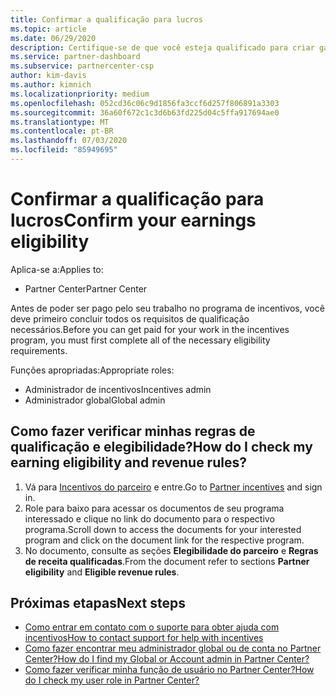 ```yaml
---
title: Confirmar a qualificação para lucros
ms.topic: article
ms.date: 06/29/2020
description: Certifique-se de que você esteja qualificado para criar ganhos e seja pago sob o programa incentivos.
ms.service: partner-dashboard
ms.subservice: partnercenter-csp
author: kim-davis
ms.author: kimnich
ms.localizationpriority: medium
ms.openlocfilehash: 052cd36c06c9d1856fa3ccf6d257f806891a3303
ms.sourcegitcommit: 36a60f672c1c3d6b63fd225d04c5ffa917694ae0
ms.translationtype: MT
ms.contentlocale: pt-BR
ms.lasthandoff: 07/03/2020
ms.locfileid: "85949695"
---
```

# <a name="confirm-your-earnings-eligibility"></a><span data-ttu-id="abab6-103">Confirmar a qualificação para lucros</span><span class="sxs-lookup"><span data-stu-id="abab6-103">Confirm your earnings eligibility</span></span>

<span data-ttu-id="abab6-104">Aplica-se a:</span><span class="sxs-lookup"><span data-stu-id="abab6-104">Applies to:</span></span>

- <span data-ttu-id="abab6-105">Partner Center</span><span class="sxs-lookup"><span data-stu-id="abab6-105">Partner Center</span></span>

<span data-ttu-id="abab6-106">Antes de poder ser pago pelo seu trabalho no programa de incentivos, você deve primeiro concluir todos os requisitos de qualificação necessários.</span><span class="sxs-lookup"><span data-stu-id="abab6-106">Before you can get paid for your work in the incentives program, you must first complete all of the necessary eligibility requirements.</span></span>

<span data-ttu-id="abab6-107">Funções apropriadas:</span><span class="sxs-lookup"><span data-stu-id="abab6-107">Appropriate roles:</span></span>

- <span data-ttu-id="abab6-108">Administrador de incentivos</span><span class="sxs-lookup"><span data-stu-id="abab6-108">Incentives admin</span></span>
- <span data-ttu-id="abab6-109">Administrador global</span><span class="sxs-lookup"><span data-stu-id="abab6-109">Global admin</span></span>

## <a name="how-do-i-check-my-earning-eligibility-and-revenue-rules"></a><span data-ttu-id="abab6-110">Como fazer verificar minhas regras de qualificação e elegibilidade?</span><span class="sxs-lookup"><span data-stu-id="abab6-110">How do I check my earning eligibility and revenue rules?</span></span>

1. <span data-ttu-id="abab6-111">Vá para [Incentivos do parceiro](https://partner.microsoft.com/membership/partner-incentives) e entre.</span><span class="sxs-lookup"><span data-stu-id="abab6-111">Go to [Partner incentives](https://partner.microsoft.com/membership/partner-incentives) and sign in.</span></span>
2. <span data-ttu-id="abab6-112">Role para baixo para acessar os documentos de seu programa interessado e clique no link do documento para o respectivo programa.</span><span class="sxs-lookup"><span data-stu-id="abab6-112">Scroll down to access the documents for your interested program and click on the document link for the respective program.</span></span>
3. <span data-ttu-id="abab6-113">No documento, consulte as seções **Elegibilidade do parceiro** e **Regras de receita qualificadas**.</span><span class="sxs-lookup"><span data-stu-id="abab6-113">From the document refer to sections **Partner eligibility** and **Eligible revenue rules**.</span></span>

## <a name="next-steps"></a><span data-ttu-id="abab6-114">Próximas etapas</span><span class="sxs-lookup"><span data-stu-id="abab6-114">Next steps</span></span>

- [<span data-ttu-id="abab6-115">Como entrar em contato com o suporte para obter ajuda com incentivos</span><span class="sxs-lookup"><span data-stu-id="abab6-115">How to contact support for help with incentives</span></span>](https://support.microsoft.com/help/4014850)
- [<span data-ttu-id="abab6-116">Como fazer encontrar meu administrador global ou de conta no Partner Center?</span><span class="sxs-lookup"><span data-stu-id="abab6-116">How do I find my Global or Account admin in Partner Center?</span></span>](https://support.microsoft.com/help/4534519)
- [<span data-ttu-id="abab6-117">Como fazer verificar minha função de usuário no Partner Center?</span><span class="sxs-lookup"><span data-stu-id="abab6-117">How do I check my user role in Partner Center?</span></span>](https://support.microsoft.com/help/4534700)
